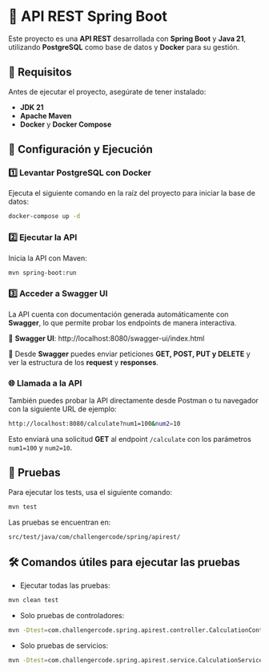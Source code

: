 # 📌 **API REST Spring Boot**
Este proyecto es una **API REST** desarrollada con **Spring Boot** y **Java 21**, utilizando **PostgreSQL** como base de datos y **Docker** para su gestión.

## 🚀 **Requisitos**
Antes de ejecutar el proyecto, asegúrate de tener instalado:

- **JDK 21**
- **Apache Maven**
- **Docker** y **Docker Compose**

## 🔧 **Configuración y Ejecución**

### 1️⃣ **Levantar PostgreSQL con Docker**
Ejecuta el siguiente comando en la raíz del proyecto para iniciar la base de datos:
```bash
docker-compose up -d
```

### 2️⃣ **Ejecutar la API**
Inicia la API con Maven:
```bash
mvn spring-boot:run
```

### 3️⃣ **Acceder a Swagger UI**
La API cuenta con documentación generada automáticamente con **Swagger**, lo que permite probar los endpoints de manera interactiva.

🔗 **Swagger UI**: http://localhost:8080/swagger-ui/index.html

📌 Desde **Swagger** puedes enviar peticiones **GET, POST, PUT y DELETE** y ver la estructura de los **request** y **responses**.

### 🌐 Llamada a la API
También puedes probar la API directamente desde Postman o tu navegador con la siguiente URL de ejemplo:
```bash
http://localhost:8080/calculate?num1=100&num2=10
```
Esto enviará una solicitud **GET** al endpoint `/calculate` con los parámetros `num1=100` y `num2=10`.

## 🧪 **Pruebas**
Para ejecutar los tests, usa el siguiente comando:
```bash
mvn test
```
Las pruebas se encuentran en:
```plaintext
src/test/java/com/challengercode/spring/apirest/
```

## 🛠️ **Comandos útiles para ejecutar las pruebas**

- Ejecutar todas las pruebas:
```bash
mvn clean test
```

- Solo pruebas de controladores:
```bash
mvn -Dtest=com.challengercode.spring.apirest.controller.CalculationControllerTest test
```

- Solo pruebas de servicios:
```bash
mvn -Dtest=com.challengercode.spring.apirest.service.CalculationServiceUnitTest test
```

